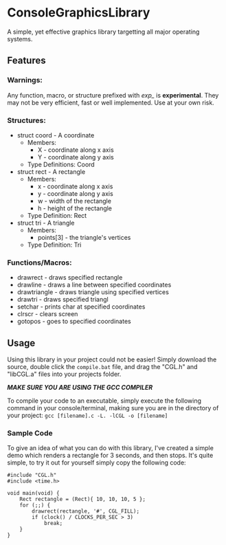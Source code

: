 # ConsoleGraphicsLibrary

A simple, yet effective graphics library targetting all major operating systems.

## Features

### Warnings: 
Any function, macro, or structure prefixed with _exp\__ is **experimental**. They may not be very efficient, fast or well implemented. Use at your own risk.

### Structures:
* struct coord - A coordinate
  * Members: 
    * X - coordinate along x axis
    * Y - coordinate along y axis
  * Type Definitions: Coord
* struct rect - A rectangle
  * Members: 
    * x - coordinate along x axis
    * y - coordinate along y axis
    * w - width of the rectangle
    * h - height of the rectangle 
  * Type Definition: Rect
* struct tri - A triangle
  * Members: 
    * points[3] - the triangle's vertices
  * Type Definition: Tri
 
### Functions/Macros:
* drawrect - draws specified rectangle
* drawline - draws a line between specified coordinates
* drawtriangle - draws triangle using specified vertices
* drawtri - draws specified triangl
* setchar - prints char at specified coordinates
* clrscr - clears screen
* gotopos - goes to specified coordinates

## Usage

Using this library in your project could not be easier! Simply download the source, double click the `compile.bat` file, and drag the "CGL.h" and "libCGL.a" files into your projects folder.

***MAKE SURE YOU ARE USING THE GCC COMPILER***

To compile your code to an executable, simply execute the following command in your console/terminal, making sure you are in the directory of your project:
`gcc [filename].c -L. -lCGL -o [filename]`

### Sample Code
To give an idea of what you can do with this library, I've created a simple demo which renders a rectangle for 3 seconds, and then stops. It's quite simple, to try it out for yourself simply copy the following code:

```
#include "CGL.h"
#include <time.h>

void main(void) {
	Rect rectangle = (Rect){ 10, 10, 10, 5 };
	for (;;) {
		drawrect(rectangle, '#', CGL_FILL);
		if (clock() / CLOCKS_PER_SEC > 3) 
			break;
	}
}
```
